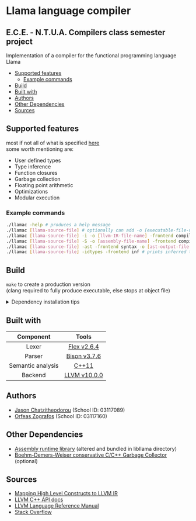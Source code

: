 # **Llama language compiler** <!-- omit in toc -->
## E.C.E. - N.T.U.A. Compilers class semester project <!-- omit in toc -->
Implementation of a compiler for the functional programming language Llama

- [Supported features](#supported-features)
  - [Example commands](#example-commands)
- [Build](#build)
- [Built with](#built-with)
- [Authors](#authors)
- [Other Dependencies](#other-dependencies)
- [Sources](#sources)

## Supported features
most if not all of what is specified [here](https://courses.softlab.ntua.gr/compilers/2021a/llama2021.pdf)  
some worth mentioning are:
- User defined types
- Type inference
- Function closures
- Garbage collection
- Floating point arithmetic
- Optimizations
- Modular execution

### Example commands
```bash
./llamac -help # produces a help message
./llamac [llama-source-file] # optionally can add -o [executable-file-name] 
./llamac [llama-source-file] -i -o [llvm-IR-file-name] -frontend compile # produces IR source file
./llamac [llama-source-file] -S -o [assembly-file-name] -frontend compile # produces assembly source file
./llamac [llama-source-file] -ast -frontend syntax -o [ast-output-file-name]
./llamac [llama-source-file] -idtypes -frontend inf # prints inferred type information
```

## Build
`make` to create a production version  
(clang required to fully produce executable, else stops at object file)
<details>
  <summary>Dependency installation tips</summary>

- `sudo apt install nasm` necessary for library compilation
- [libgc build from source](https://github.com/ivmai/bdwgc#installation-and-portability) for garbage collection (can be disabled in makefile)
  Build summary:
  ```bash
  git clone git://github.com/ivmai/bdwgc.git
  cd bdwgc
  git clone git://github.com/ivmai/libatomic_ops.git
  ./autogen.sh
  ./configure
  make -j
  make check
  make install
  ```

- Bison build from source:
  ```bash
  wget http://ftp.gnu.org/gnu/bison/bison-3.7.6.tar.gz
  tar -zxvf bison-3.7.6.tar.gz
  cd bison-3.7.6/
  sudo ./configure
  sudo make
  sudo make install
  # sudo ln -s /usr/local/bin/bison /usr/bin/bison # (possibly necessary)
  ```
- `sudo apt install flex` should be enough
- LLVM Install precompiled binaries [source](https://releases.llvm.org/download.html)
  ```bash
  wget [proper-tarball-url]
  sudo tar -xf [tarbal name].tar.xz --strip-components=1 -C [install-dir]
  export PATH=$PATH:[install-dir]/bin
  cd [install-dir]
  sudo echo [install-dir]/lib >> /etc/ld.so.conf.d/libs.conf # make sure it's in a new line
  sudo ldconfig
  ```
  check installation with `llvm-config --version`
- Build garbage collector from source [more docs](https://bestofcpp.com/repo/ivmai-bdwgc-cpp-memory-allocation#installation-and-portability)
 </details>
  
## Built with
| Component           | Tools |
|   :---:             | :---: |
|   Lexer             | [Flex v2.6.4](https://github.com/westes/flex/releases)  |
|   Parser            | [Bison v3.7.6](https://www.gnu.org/software/bison/)     |
|   Semantic analysis | [C++11](https://en.cppreference.com/w/cpp/11)           |
|   Backend           | [LLVM v10.0.0](https://llvm.org/)                       |

## Authors
- [Jason Chatzitheodorou](https://github.com/JasonChatzitheodorou) (School ID: 03117089)
- [Orfeas Zografos](https://github.com/ZOrfeas) (School ID: 03117160)

## Other Dependencies
- [Assembly runtime library](https://github.com/abenetopoulos/edsger_lib/tree/master/) (altered and bundled in libllama directory)
- [Boehm-Demers-Weiser conservative C/C++ Garbage Collector](https://github.com/ivmai/bdwgc) (optional)

## Sources
- [Mapping High Level Constructs to LLVM IR](https://mapping-high-level-constructs-to-llvm-ir.readthedocs.io/en/latest/README.html#)
- [LLVM C++ API docs](https://llvm.org/doxygen/)
- [LLVM Language Reference Manual](https://releases.llvm.org/10.0.0/docs/LangRef.html)
- [Stack Overflow](https://stackoverflow.com/)

